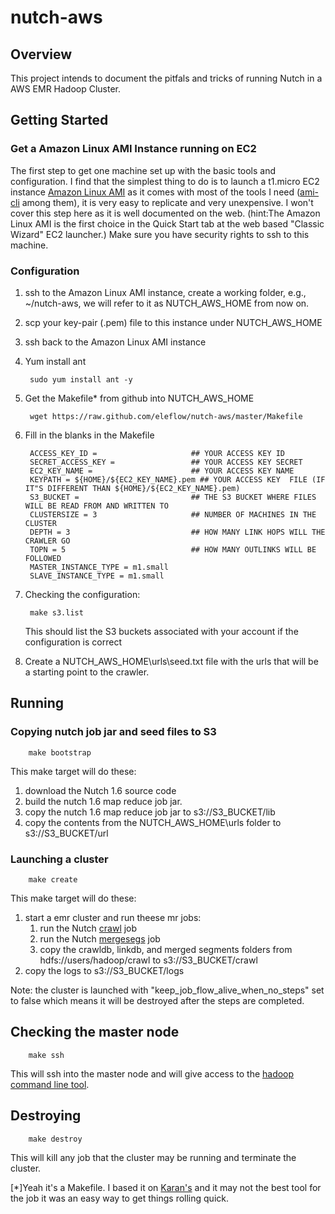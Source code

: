 # nutch-aws

## Overview
This project intends to document the pitfals and tricks of running Nutch in a AWS EMR Hadoop Cluster.


## Getting Started
### Get a Amazon Linux AMI Instance running on EC2
The first step to get one machine set up with the basic tools and configuration. I find that the simplest thing to do is to launch a t1.micro EC2 instance [Amazon Linux AMI](http://aws.amazon.com/amazon-linux-ami/) as it comes with most of the tools I need ([ami-cli](http://aws.amazon.com/cli/) among them), it is very easy to replicate and very unexpensive. I won't cover this step here as it is well documented on the web. (hint:The Amazon Linux AMI is the first choice in the Quick Start tab at the web based "Classic Wizard" EC2 launcher.) Make sure you have security rights to ssh to this machine. 

### Configuration
1. ssh to the Amazon Linux AMI instance, create a working folder, e.g., ~/nutch-aws, we will refer to it as NUTCH\_AWS\_HOME from now on.
1. scp your key-pair (.pem) file to this instance under NUTCH\_AWS\_HOME
1. ssh back to the Amazon Linux AMI instance
1. Yum install ant

		sudo yum install ant -y

1. Get the Makefile* from github into NUTCH\_AWS\_HOME

		wget https://raw.github.com/eleflow/nutch-aws/master/Makefile

1. Fill in the blanks in the Makefile

		ACCESS_KEY_ID = 					## YOUR ACCESS KEY ID
		SECRET_ACCESS_KEY = 				## YOUR ACCESS KEY SECRET
		EC2_KEY_NAME = 						## YOUR ACCESS KEY NAME
		KEYPATH	= ${HOME}/${EC2_KEY_NAME}.pem ## YOUR ACCESS KEY  FILE (IF IT"S DIFFERENT THAN ${HOME}/${EC2_KEY_NAME}.pem)
		S3_BUCKET = 						## THE S3 BUCKET WHERE FILES WILL BE READ FROM AND WRITTEN TO
		CLUSTERSIZE	= 3						## NUMBER OF MACHINES IN THE CLUSTER
		DEPTH = 3							## HOW MANY LINK HOPS WILL THE CRAWLER GO
		TOPN = 5							## HOW MANY OUTLINKS WILL BE FOLLOWED
		MASTER_INSTANCE_TYPE = m1.small 
		SLAVE_INSTANCE_TYPE = m1.small

1. Checking the configuration:

		make s3.list

	This should list the S3 buckets associated with your account if the configuration is correct

1. Create a NUTCH\_AWS\_HOME\urls\seed.txt file with the urls that will be a starting point to the crawler.

## Running

### Copying nutch job jar and seed files to S3

		make bootstrap

This make target will do these:

1. download the Nutch 1.6 source code 
1. build the nutch 1.6 map reduce job jar.
1. copy the nutch 1.6 map reduce job jar to s3://S3_BUCKET/lib
1. copy the contents from the NUTCH\_AWS\_HOME\urls folder to s3://S3_BUCKET/url

### Launching a cluster

		make create
		
This make target will do these:
1. start a emr cluster and run theese mr jobs:
	1. run the Nutch [crawl](http://wiki.apache.org/nutch/Crawl) job
	1. run the Nutch [mergesegs](http://wiki.apache.org/nutch/bin/nutch_mergesegs) job
	1. copy the crawldb, linkdb, and merged segments folders from hdfs://users/hadoop/crawl to s3://S3_BUCKET/crawl
1. copy the logs to s3://S3_BUCKET/logs

Note: the cluster is launched with "keep_job_flow_alive_when_no_steps" set to false which means it will be destroyed after the steps are completed. 

## Checking the master node

		make ssh

This will ssh into the master node and will give access to the [hadoop command line tool](http://hadoop.apache.org/docs/r1.0.4/commands_manual.html).

## Destroying 

		make destroy

This will kill any job that the cluster may be running and terminate the cluster.


[*]Yeah it's a Makefile. I based it on [Karan's](http://github.com/lila/SimpleEMR/blob/master/Makefile) and it may not the best tool for the job it was an easy way to get things rolling quick. 


